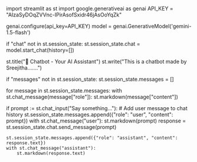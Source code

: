 import streamlit as st
import google.generativeai as genai
API_KEY = "AIzaSyDOqZVVnc-IPirAsofSxidr46jAsOoYqZk"

genai.configure(api_key=API_KEY)
model = genai.GenerativeModel('gemini-1.5-flash')

if "chat" not in st.session_state:
    st.session_state.chat = model.start_chat(history=[])

st.title("🤖 Chatbot - Your AI Assistant")
st.write("This is a chatbot made by Sreejitha.......")

if "messages" not in st.session_state:
    st.session_state.messages = []

for message in st.session_state.messages:
    with st.chat_message(message["role"]):
        st.markdown(message["content"])

if prompt := st.chat_input("Say something..."):
    # Add user message to chat history
    st.session_state.messages.append({"role": "user", "content": prompt})
    with st.chat_message("user"):
        st.markdown(prompt)
    response = st.session_state.chat.send_message(prompt)

    st.session_state.messages.append({"role": "assistant", "content": response.text})
    with st.chat_message("assistant"):
        st.markdown(response.text)
        
